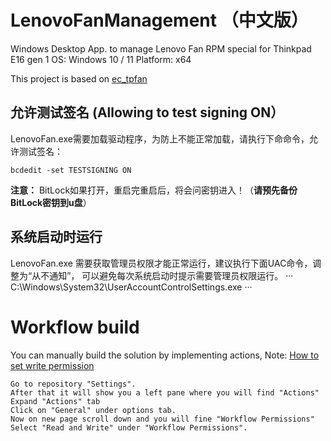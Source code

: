 # LenovoFanManagement （中文版）

Windows Desktop App. to manage Lenovo Fan RPM special for Thinkpad E16 gen 1 
OS: Windows 10 / 11
Platform: x64

This project is based on [ec_tpfan](https://github.com/simonchen/ec_tpfan)

## 允许测试签名 (Allowing to test signing ON）
LenovoFan.exe需要加载驱动程序，为防上不能正常加载，请执行下命命令，允许测试签名：
```
bcdedit -set TESTSIGNING ON
```
**注意：** BitLock如果打开，重启完重启后，将会问密钥进入！（**请预先备份BitLock密钥到u盘**）

## 系统启动时运行
LenovoFan.exe 需要获取管理员权限才能正常运行，建议执行下面UAC命令，调整为“从不通知”，
可以避免每次系统启动时提示需要管理员权限运行。
···
C:\Windows\System32\UserAccountControlSettings.exe
···

# Workflow build
You can manually build the solution by implementing actions,
Note: [How to set write permission](https://stackoverflow.com/questions/70435286/resource-not-accessible-by-integration-on-github-post-repos-owner-repo-ac)
```
Go to repository "Settings".
After that it will show you a left pane where you will find "Actions"
Expand "Actions" tab
Click on "General" under options tab.
Now on new page scroll down and you will fine "Workflow Permissions"
Select "Read and Write" under "Workflow Permissions".
```
